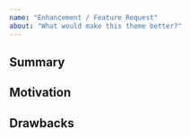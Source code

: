 ```yaml
---
name: "Enhancement / Feature Request"
about: "What would make this theme better?"
---
```


<!--
  Before opening a new issue please search all issues at 
  https://github.com/mmistakes/minimal-mistakes/issues to avoid duplication.
-->

## Summary

<!--
  A short explanation of the enhancement or feature.
-->

## Motivation

<!--
  Why do you want to see this feature in the theme?
  What use cases does it support?

  NOTE: This theme has been designed as a base for you to customize and fit 
  your site's unique needs. If a feature is not something most people will use, 
  it likely won't be considered. When in doubt ask.
-->

## Drawbacks

<!--
  Why should this enhancement or feature **not** be considered?
-->

